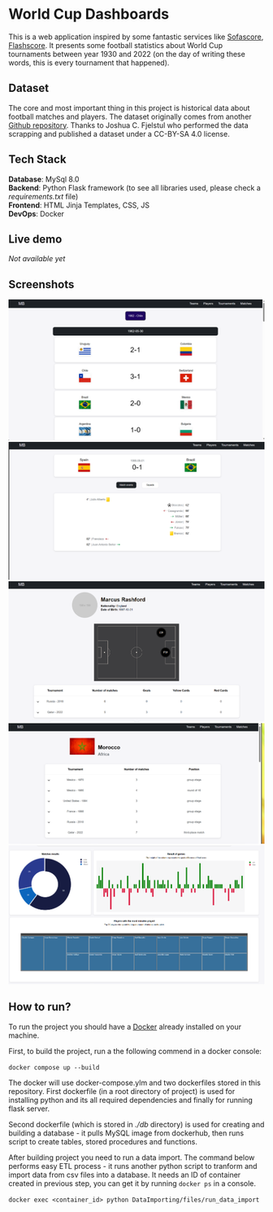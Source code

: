 # World Cup Dashboards

This is a web application inspired by some fantastic services like [Sofascore](https://sofascore.com), [Flashscore](https://flashscore.com). It presents some football statistics about World Cup tournaments between year 1930 and 2022 (on the day of writing these words, this is every tournament that happened).

## Dataset
The core and most important thing in this project is historical data about football matches and players. The dataset originally comes from another [Github repository](https://github.com/jfjelstul/worldcup). Thanks to Joshua C. Fjelstul who performed the data scrapping and published a dataset under a CC-BY-SA 4.0 license.

## Tech Stack
**Database**: MySql 8.0  
**Backend**: Python Flask framework (to see all libraries used, please check a *requirements.txt* file)  
**Frontend**: HTML Jinja Templates, CSS, JS  
**DevOps**: Docker


## Live demo
*Not available yet*

## Screenshots
![Matches list](demo/assets/matches_list.png)
![Match list](demo/assets/match_details.png)
![Player details](demo/assets/player_details.png)
![Team details](demo/assets/team_details.png)
![Team details](demo/assets/team_details(2).png)

## How to run?

To run the project you should have a [Docker](https://www.docker.com/) already installed on your machine.

First, to build the project, run a the following commend in a docker console:

``docker compose up --build``

The docker will use docker-compose.ylm and two dockerfiles stored in this repository. First dockerfile (in a root directory of project) is used for installing python and its all required dependencies and finally for running flask server.

Second dockerfile (which is stored in *./db* directory) is used for creating and building a database - it pulls MySQL image from dockerhub, then runs script to create tables, stored procedures and functions.

After building project you need to run a data import. The command below performs easy ETL process - it runs another python script to tranform and import data from csv files into a database. It needs an ID of container created in previous step, you can get it by running ``docker ps`` in a console.

``docker exec <container_id> python DataImporting/files/run_data_import``